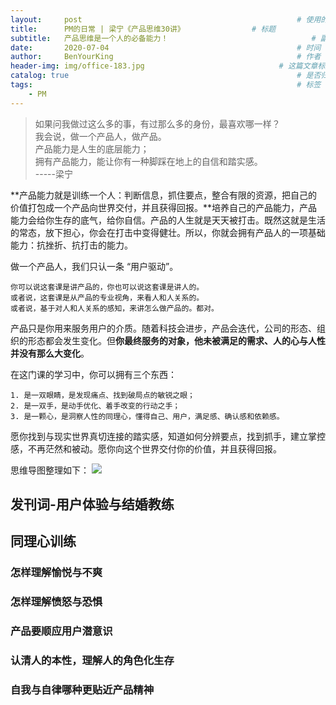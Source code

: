 ```yaml
---
layout:     post                                                # 使用的布局（不需要改）
title:      PM的日常 | 梁宁《产品思维30讲》               # 标题 
subtitle:   产品思维是一个人的必备能力！                                # 副标题
date:       2020-07-04                                          # 时间
author:     BenYourKing                                         # 作者
header-img: img/office-183.jpg                              # 这篇文章标题背景图片
catalog: true                                                   # 是否归档
tags:                                                           # 标签
    - PM
---
```


> 如果问我做过这么多的事，有过那么多的身份，最喜欢哪一样？          
> 我会说，做一个产品人，做产品。            
> 产品能力是人生的底层能力；          
> 拥有产品能力，能让你有一种脚踩在地上的自信和踏实感。        
>                          -----梁宁
  
       
**产品能力就是训练一个人：判断信息，抓住要点，整合有限的资源，把自己的价值打包成一个产品向世界交付，并且获得回报。**培养自己的产品能力，产品能力会给你生存的底气，给你自信。产品的人生就是天天被打击。既然这就是生活的常态，放下担心，你会在打击中变得健壮。所以，你就会拥有产品人的一项基础能力：抗挫折、抗打击的能力。            
                     
做一个产品人，我们只认一条 “用户驱动”。 

```
你可以说这套课是讲产品的，你也可以说这套课是讲人的。                    
或者说，这套课是从产品的专业视角，来看人和人关系的。                         
或者说，基于对人和人关系的感知，来讲怎么做产品的。都对。                      
```
        
产品只是你用来服务用户的介质。随着科技会进步，产品会迭代，公司的形态、组织的形态都会发生变化。但**你最终服务的对象，他未被满足的需求、人的心与人性并没有那么大变化**。
           
在这门课的学习中，你可以拥有三个东西：         
```
1. 是一双眼睛，是发现痛点、找到破局点的敏锐之眼；             
2. 是一双手，是动手优化、着手改变的行动之手；                     
3. 是一颗心，是洞察人性的同理心，懂得自己、用户，满足感、确认感和依赖感。             
```

愿你找到与现实世界真切连接的踏实感，知道如何分辨要点，找到抓手，建立掌控感，不再茫然和被动。愿你向这个世界交付你的价值，并且获得回报。           
                
               
思维导图整理如下：
![](https://i.loli.net/2020/08/25/rHt7MjdLCqvI8Ap.jpg)              
                    
                    
## 发刊词-用户体验与结婚教练    
         
         
         
## 同理心训练
### 怎样理解愉悦与不爽
         
### 怎样理解愤怒与恐惧
        
### 产品要顺应用户潜意识
        
### 认清人的本性，理解人的角色化生存
       
### 自我与自律哪种更贴近产品精神
        
        
        
        
        
        
        


















